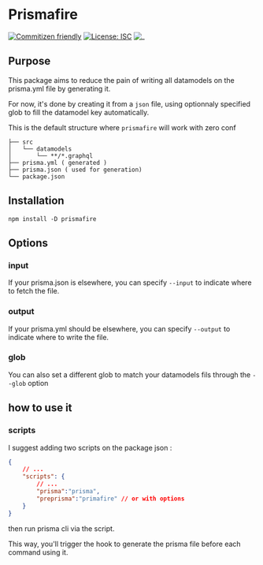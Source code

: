 # Prismafire
[![Commitizen friendly](https://img.shields.io/badge/commitizen-friendly-brightgreen.svg)](http://commitizen.github.io/cz-cli/)
[![License: ISC](https://img.shields.io/badge/License-ISC-blue.svg)](https://opensource.org/licenses/ISC)
![_](https://img.shields.io/npm/dm/prismafire)

## Purpose 

This package aims to reduce the pain of writing all datamodels on the prisma.yml file by generating it.

For now, it's done by creating it from a `json` file, using optionnaly specified glob to fill the datamodel key automatically.

This is the default structure where `prismafire` will work with zero conf

```
├── src
│   └── datamodels
│       └── **/*.graphql
├── prisma.yml ( generated )
├── prisma.json ( used for generation)
└── package.json
```

## Installation
```
npm install -D prismafire
```

## Options 
### input
If your prisma.json is elsewhere, you can specify `--input` to indicate where to fetch the file.
### output
If your prisma.yml should be elsewhere, you can specify ```--output``` to indicate where to write the file.
### glob
You can also set a different glob to match your datamodels fils through the ```--glob``` option 

## how to use it 
### scripts 

I suggest adding two scripts on the package json : 

```json 
{
    // ...
    "scripts": {
        // ...
        "prisma":"prisma",
        "preprisma":"primafire" // or with options 
    }
}
```
then run prisma cli via the script.

This way, you'll trigger the hook to generate the prisma file before each command using it.